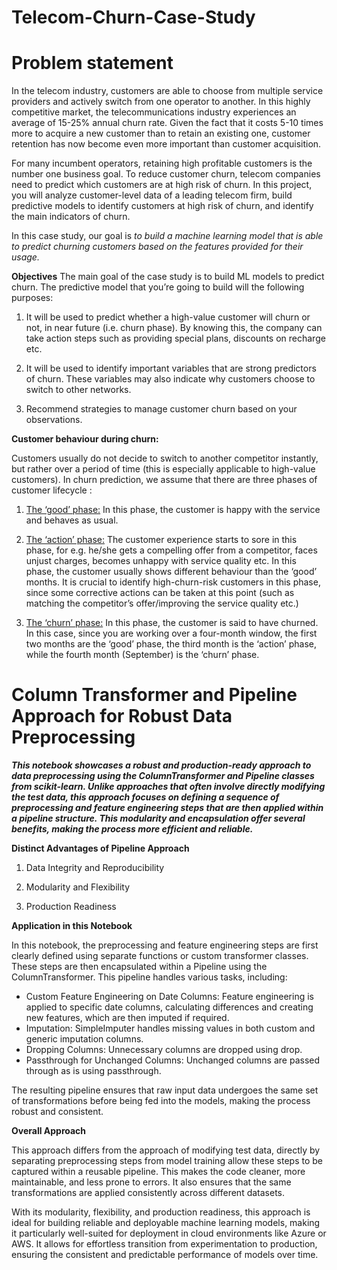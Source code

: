 # Telecom-Churn-Case-Study

# Problem statement

In the telecom industry, customers are able to choose from multiple service providers and actively switch from one operator to another. In this highly competitive market, the telecommunications industry experiences an average of 15-25% annual churn rate. Given the fact that it costs 5-10 times more to acquire a new customer than to retain an existing one, customer retention has now become even more important than customer acquisition.

For many incumbent operators, retaining high profitable customers is the number one business
goal. To reduce customer churn, telecom companies need to predict which customers are at high risk of churn. In this project, you will analyze customer-level data of a leading telecom firm, build predictive models to identify customers at high risk of churn, and identify the main indicators of churn.

In this case study, our goal is *to build a machine learning model that is able to predict churning customers based on the features provided for their usage.*

**Objectives**
The main goal of the case study is to build ML models to predict churn. The predictive model that you’re going to build will the following purposes:

1. It will be used to predict whether a high-value customer will churn or not, in near future (i.e. churn phase). By knowing this, the company can take action steps such as providing special plans, discounts on recharge etc.

2. It will be used to identify important variables that are strong predictors of churn. These variables may also indicate why customers choose to switch to other networks.

3. Recommend strategies to manage customer churn based on your observations.

**Customer behaviour during churn:**

Customers usually do not decide to switch to another competitor instantly, but rather over a
period of time (this is especially applicable to high-value customers). In churn prediction, we
assume that there are three phases of customer lifecycle :

1. <u>The ‘good’ phase:</u> In this phase, the customer is happy with the service and behaves as usual.

2. <u>The ‘action’ phase:</u> The customer experience starts to sore in this phase, for e.g. he/she gets a compelling offer from a competitor, faces unjust charges, becomes unhappy with service quality etc. In this phase, the customer usually shows different behaviour than the ‘good’ months. It is crucial to identify high-churn-risk customers in this phase, since some corrective actions can be taken at this point (such as matching the competitor’s offer/improving the service quality etc.)

3. <u>The ‘churn’ phase:</u> In this phase, the customer is said to have churned. In this case, since you are working over a four-month window, the first two months are the ‘good’ phase, the third month is the ‘action’ phase, while the fourth month (September) is the ‘churn’ phase.

# Column Transformer and Pipeline Approach for Robust Data Preprocessing

***This notebook showcases a robust and production-ready approach to data preprocessing using the ColumnTransformer and Pipeline classes from scikit-learn. Unlike approaches that often involve directly modifying the test data, this approach focuses on defining a sequence of preprocessing and feature engineering steps that are then applied within a pipeline structure. This modularity and encapsulation offer several benefits, making the process more efficient and reliable.***


**Distinct Advantages of Pipeline Approach**

1. Data Integrity and Reproducibility

2. Modularity and Flexibility

3. Production Readiness



**Application in this Notebook**

In this notebook, the preprocessing and feature engineering steps are first clearly defined using separate functions or custom transformer classes. These steps are then encapsulated within a Pipeline using the ColumnTransformer. This pipeline handles various tasks, including:
- Custom Feature Engineering on Date Columns: Feature engineering is applied to specific date columns, calculating differences and creating new features, which are then imputed if required.
- Imputation: SimpleImputer handles missing values in both custom and generic imputation columns.
- Dropping Columns: Unnecessary columns are dropped using drop.
- Passthrough for Unchanged Columns: Unchanged columns are passed through as is using passthrough.

The resulting pipeline ensures that raw input data undergoes the same set of transformations before being fed into the models, making the process robust and consistent.

**Overall Approach**

This approach differs from the approach of modifying test data, directly by separating preprocessing steps from model training  allow these steps to be captured within a reusable pipeline. This makes the code cleaner, more maintainable, and less prone to errors. It also ensures that the same transformations are applied consistently across different datasets.

With its modularity, flexibility, and production readiness, this approach is ideal for building reliable and deployable machine learning models, making it particularly well-suited for deployment in cloud environments like Azure or AWS. It allows for effortless transition from experimentation to production, ensuring the consistent and predictable performance of models over time.


